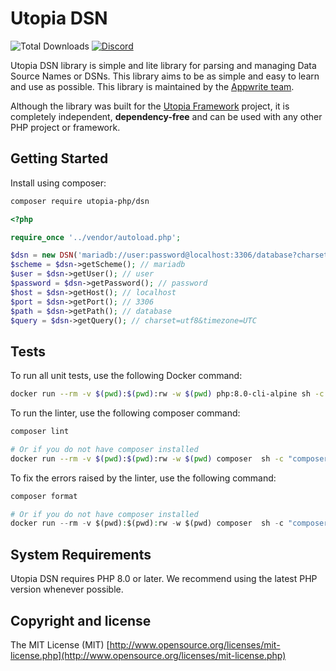 # Utopia DSN

![Total Downloads](https://img.shields.io/packagist/dt/utopia-php/dsn.svg)
[![Discord](https://img.shields.io/discord/564160730845151244)](https://appwrite.io/discord)

Utopia DSN library is simple and lite library for parsing and managing Data Source Names or DSNs. This library aims to be as simple and easy to learn and use as possible. This library is maintained by the [Appwrite team](https://appwrite.io).

Although the library was built for the [Utopia Framework](https://github.com/utopia-php/framework) project, it is completely independent, **dependency-free** and can be used with any other PHP project or framework.

## Getting Started

Install using composer:
```bash
composer require utopia-php/dsn
```

```php
<?php

require_once '../vendor/autoload.php';

$dsn = new DSN('mariadb://user:password@localhost:3306/database?charset=utf8&timezone=UTC');
$scheme = $dsn->getScheme(); // mariadb
$user = $dsn->getUser(); // user
$password = $dsn->getPassword(); // password
$host = $dsn->getHost(); // localhost
$port = $dsn->getPort(); // 3306
$path = $dsn->getPath(); // database
$query = $dsn->getQuery(); // charset=utf8&timezone=UTC
```

## Tests

To run all unit tests, use the following Docker command:

```bash
docker run --rm -v $(pwd):$(pwd):rw -w $(pwd) php:8.0-cli-alpine sh -c "vendor/bin/phpunit --configuration phpunit.xml tests"
```

To run the linter, use the following composer command:

```bash
composer lint

# Or if you do not have composer installed
docker run --rm -v $(pwd):$(pwd):rw -w $(pwd) composer  sh -c "composer lint"
```

To fix the errors raised by the linter, use the following command:

```php
composer format

# Or if you do not have composer installed
docker run --rm -v $(pwd):$(pwd):rw -w $(pwd) composer  sh -c "composer format"
```

## System Requirements

Utopia DSN requires PHP 8.0 or later. We recommend using the latest PHP version whenever possible.

## Copyright and license

The MIT License (MIT) [http://www.opensource.org/licenses/mit-license.php](http://www.opensource.org/licenses/mit-license.php)